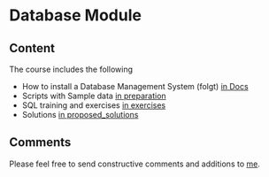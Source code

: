 # Database Module

## Content

The course includes the following

- How to install a Database Management System (folgt) [in Docs](./docs/todo.pdf)
- Scripts with Sample data [in preparation](./preparation)
- SQL training and exercises [in exercises](./exercises)
- Solutions [in proposed_solutions](./exercises/proposed_solutions)

## Comments

Please feel free to send constructive comments and additions to [me](mailto:info@codebasedlearning.dev).
